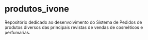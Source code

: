 # produtos_ivone
Repositório dedicado ao desenvolvimento do Sistema de Pedidos de produtos diversos das principais revistas de vendas de cosméticos e perfumarias.
